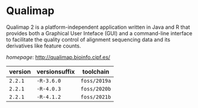 # Qualimap

Qualimap 2 is a platform-independent application written in Java and R that provides both  a Graphical User Inteface (GUI) and a command-line interface to facilitate the quality control of  alignment sequencing data and its derivatives like feature counts.

*homepage*: <http://qualimap.bioinfo.cipf.es/>

version | versionsuffix | toolchain
--------|---------------|----------
``2.2.1`` | ``-R-3.6.0`` | ``foss/2019a``
``2.2.1`` | ``-R-4.0.3`` | ``foss/2020b``
``2.2.1`` | ``-R-4.1.2`` | ``foss/2021b``
